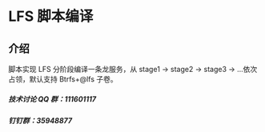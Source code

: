 # LFS 脚本编译

## 介绍

脚本实现 LFS 分阶段编译一条龙服务，从 stage1 -> stage2 -> stage3 -> ...依次占领，默认支持 Btrfs+@lfs 子卷。

##### **技术讨论 QQ 群：111601117**

##### **钉钉群：35948877**
